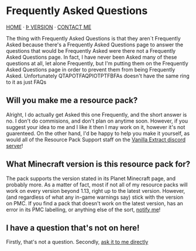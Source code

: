 # Frequently Asked Questions

[HOME](/) · [Þ VERSION](/faq) · [CONTACT ME](/contact)

The thing with Frequently Asked Questions is that they aren´t Frequently Asked because there's a Frequently Asked Questions page to answer the questions that would be Frequently Asked were there not a Frequently Asked Questions page. In fact, I have never been Asked many of these questions at all, let alone Frequently, but I'm putting them on the Frequently Asked Questions page in order to prevent them from being Frequently Asked. Unfortunately QTAPOTFAQPIOTPTFBFAs doesn't have the same ring to it as just FAQs

## Will you make me a resource pack?
Alright, I do actually get Asked this one Frequently, and the short answer is no. I don't do commisions, and don't plan on anytime soon. However, if you suggest your idea to me and I like it then I may work on it, however it's not guarenteed. On the other hand, I'd be happy to help you make it yourself, as would all of the Resource Pack Support staff on the [Vanilla Extract discord server](https://discord.gg/av85z28)!

## What Minecraft version is this resource pack for?
The pack supports the version stated in its Planet Minecraft page, and probably more. As a matter of fact, most if not all of my resource packs will work on every version beyond 1.13, right up to the latest version. However, (and regardless of what any in-game warnings say) stick with the version on PMC. If you find a pack that doesn't work on the latest version, has an error in its PMC labelling, or anything else of the sort, [notify me](/contact)!

## I have a question that's not on here!
Firstly, that's not a question. Secondly, [ask it to me directly](/contact)
